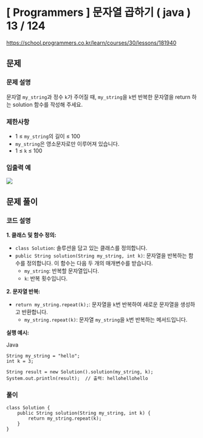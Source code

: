 # [ Programmers ]  문자열 곱하기 ( java ) 13 / 124

https://school.programmers.co.kr/learn/courses/30/lessons/181940
## 문제 
### 문제 설명
문자열 `my_string`과 정수 `k`가 주어질 때, `my_string`을 `k`번 반복한 문자열을 return 하는 solution 함수를 작성해 주세요.

### 제한사항
- 1 ≤ `my_string`의 길이 ≤ 100
- `my_string`은 영소문자로만 이루어져 있습니다.
- 1 ≤ `k` ≤ 100

### 입출력 예
  ![](https://i.imgur.com/pkC9M5f.png)


## 문제 풀이
### 코드 설명
**1. 클래스 및 함수 정의:**

- `class Solution`: 솔루션을 담고 있는 클래스를 정의합니다.
- `public String solution(String my_string, int k)`: 문자열을 반복하는 함수를 정의합니다. 이 함수는 다음 두 개의 매개변수를 받습니다.
    - `my_string`: 반복할 문자열입니다.
    - `k`: 반복 횟수입니다.

**2. 문자열 반복:**

- `return my_string.repeat(k);`: 문자열을 `k`번 반복하여 새로운 문자열을 생성하고 반환합니다.
    - `my_string.repeat(k)`: 문자열 `my_string`을 `k`번 반복하는 메서드입니다.

**실행 예시:**

Java

```
String my_string = "hello";
int k = 3;

String result = new Solution().solution(my_string, k);
System.out.println(result);  // 출력: hellohellohello
```

### 풀이
```
class Solution {
    public String solution(String my_string, int k) {
        return my_string.repeat(k);
    }
}
```













